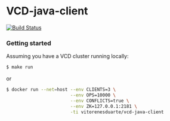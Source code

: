# VCD-java-client

[![Build Status](https://img.shields.io/travis/vitorenesduarte/VCD-java-client/master.svg)](
https://travis-ci.org/vitorenesduarte/VCD-java-client)

### Getting started

Assuming you have a VCD cluster running locally:

```bash
$ make run
```

or

```bash
$ docker run --net=host --env CLIENTS=3 \
                        --env OPS=10000 \
                        --env CONFLICTS=true \
                        --env ZK=127.0.0.1:2181 \
                        -ti vitorenesduarte/vcd-java-client
```
